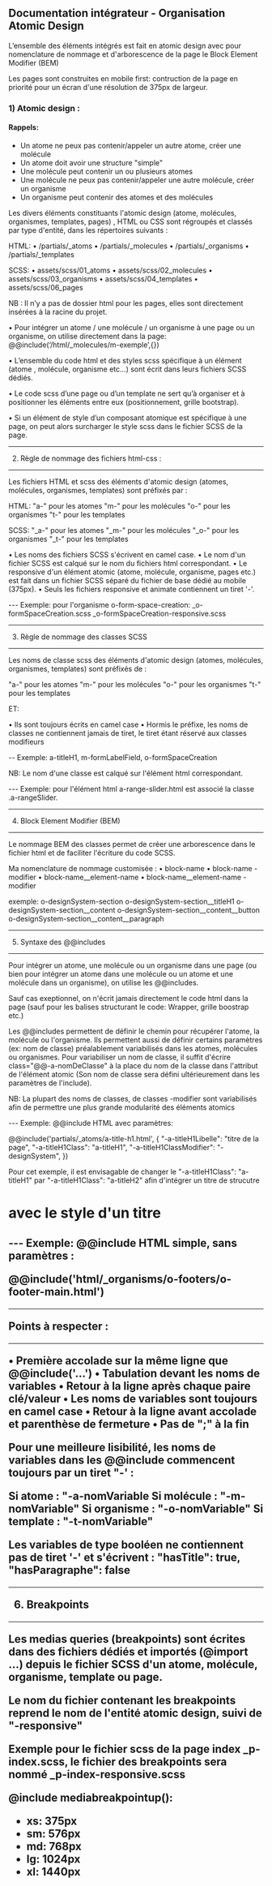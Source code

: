 ## Documentation intégrateur - Organisation Atomic Design


L’ensemble des éléments intégrés est fait en atomic design avec pour nomenclature de nommage et d'arborescence
de la page le Block Element Modifier (BEM)

Les pages sont construites en mobile first: contruction de la page en priorité pour un écran d'une résolution
de 375px de largeur.


### 1)	Atomic design :


#### Rappels:

-  Un atome ne peux pas contenir/appeler un autre atome, créer une molécule
-   Un atome doit avoir une structure "simple"
-   Une molécule peut contenir un ou plusieurs atomes
-   Une molécule ne peux pas contenir/appeler une autre molécule, créer un organisme
-   Un organisme peut contenir des atomes et des molécules



Les divers éléments constituants l'atomic design (atome, molécules, organismes, templates, pages) , HTML ou CSS sont
régroupés et classés par type d'entité, dans les répertoires suivants :

HTML:
•	/partials/_atoms
•	/partials/_molecules
•	/partials/_organisms
•	/partials/_templates

SCSS:
•	assets/scss/01_atoms
•	assets/scss/02_molecules
•	assets/scss/03_organisms
•	assets/scss/04_templates
•	assets/scss/06_pages

NB : Il n’y a pas de dossier html pour les pages, elles sont directement insérées à la racine du projet.



•   Pour intégrer un atome / une molécule / un organisme à une page ou un organisme, on utilise directement dans la page:
    @@include(‘/html/_molecules/m-exemple’,{})

•   L’ensemble du code html et des styles scss spécifique à un élément (atome , molécule, organisme etc…) sont écrit dans
    leurs fichiers SCSS dédiés.

•   Le code scss d’une page ou d’un template ne sert qu’à organiser et à positionner les éléments entre eux
    (positionnement, grille bootstrap).

•   Si un élément de style d’un composant atomique est spécifique à une page, on peut alors surcharger le style scss
    dans le fichier SCSS de la page.


------------------------------------------------------------------------------------------------------------------------
2)	Règle de nommage des fichiers html-css :
------------------------------------------------------------------------------------------------------------------------
Les fichiers HTML et scss des éléments d'atomic design (atomes, molécules, organismes, templates) sont préfixés par :

HTML:
"a-" pour les atomes
"m-" pour les molécules
"o-" pour les organismes
"t-" pour les templates

SCSS:
"_a-" pour les atomes
"_m-" pour les molécules
"_o-" pour les organismes
"_t-" pour les templates

•   Les noms des fichiers SCSS s'écrivent en camel case.
•   Le nom d'un fichier SCSS est calqué sur le nom du fichiers html correspondant.
•   Le responsive d'un élément atomic (atome, molécule, organisme, pages etc.) est fait dans un fichier SCSS séparé
    du fichier de base dédié au mobile (375px).
•   Seuls les fichiers responsive et animate contiennent un tiret '-'.

--- Exemple: pour l'organisme o-form-space-creation:  _o-formSpaceCreation.scss
                                                      _o-formSpaceCreation-responsive.scss

------------------------------------------------------------------------------------------------------------------------
3)	Règle de nommage des classes SCSS
------------------------------------------------------------------------------------------------------------------------
Les noms de classe scss des éléments d'atomic design (atomes, molécules, organismes, templates) sont préfixés de :

"a-" pour les atomes
"m-" pour les molécules
"o-" pour les organismes
"t-" pour les templates

ET:

•   Ils sont toujours écrits en camel case
•   Hormis le préfixe, les noms de classes ne contiennent jamais de tiret, le tiret étant réservé aux classes modifieurs

-- Exemple: a-titleH1, m-formLabelField, o-formSpaceCreation

NB: Le nom d'une classe est calqué sur l'élément html correspondant.

--- Exemple: pour l'élément html a-range-slider.html est associé la classe .a-rangeSlider.

------------------------------------------------------------------------------------------------------------------------
4)	Block Element Modifier (BEM)
------------------------------------------------------------------------------------------------------------------------

Le nommage BEM des classes permet de créer une arborescence dans le fichier html et de faciliter l'écriture du code
SCSS.

Ma nomenclature de nommage customisée :
•	block-name
•	block-name -modifier
•	block-name__element-name
•	block-name__element-name -modifier

exemple:
o-designSystem-section
	o-designSystem-section__titleH1
	o-designSystem-section__content
		o-designSystem-section__content__button
		o-designSystem-section__content__paragraph


------------------------------------------------------------------------------------------------------------------------
5)	Syntaxe des @@includes
------------------------------------------------------------------------------------------------------------------------

Pour intégrer un atome, une molécule ou un organisme dans une page (ou bien pour intégrer un atome dans une molécule ou
un atome et une molécule dans un organisme), on utilise les @@includes.

Sauf cas exeptionnel, on n'écrit jamais directement le code html dans la page (sauf pour les balises structurant le code:
Wrapper, grille boostrap etc.)

Les @@includes permettent de définir le chemin pour récupérer l'atome, la molécule ou l'organisme. Ils permettent aussi
de définir certains paramètres (ex: nom de classe) préalablement variabilisés dans les atomes, molécules ou organismes.
Pour variabiliser un nom de classe, il suffit d'écrire class="@@-a-nomDeClasse" à la place du nom de la classe dans
l'attribut de l'élément atomic (Son nom de classe sera défini ultérieurement dans les paramètres de l'include).

NB: La plupart des noms de classes, de classes -modifier sont variabilisés afin de permettre une plus grande modularité
des éléments atomics

--- Exemple: @@include HTML avec paramètres:

@@include('partials/_atoms/a-title-h1.html', {
     "-a-titleH1Libelle": "titre de la page",
     "-a-titleH1Class": "a-titleH1",
     "-a-titleH1ClassModifier": "-designSystem",
})

Pour cet exemple, il est envisagable de changer le "-a-titleH1Class": "a-titleH1" par "-a-titleH1Class": "a-titleH2"
afin d'intégrer un titre de strucutre <h1> avec le style d'un titre <h2>

--- Exemple: @@include HTML simple, sans paramètres :

@@include('html/_organisms/o-footers/o-footer-main.html')

__________________

Points à respecter :
__________________

•   Première accolade sur la même ligne que @@include('...')
•   Tabulation devant les noms de variables
•   Retour à la ligne après chaque paire clé/valeur
•   Les noms de variables sont toujours en camel case
•   Retour à la ligne avant accolade et parenthèse de fermeture
•   Pas de ";" à la fin

Pour une meilleure lisibilité, les noms de variables dans les @@include commencent toujours par un tiret "-' :

Si atome : "-a-nomVariable
Si molécule : "-m-nomVariable"
Si organisme : "-o-nomVariable"
Si template : "-t-nomVariable"

Les variables de type booléen ne contiennent pas de tiret '-' et s'écrivent :
"hasTitle": true,
"hasParagraphe": false


------------------------------------------------------------------------------------------------------------------------
6)	Breakpoints
------------------------------------------------------------------------------------------------------------------------

Les medias queries (breakpoints) sont écrites dans des fichiers dédiés et importés  (@import ...) depuis le fichier SCSS
d'un atome, molécule, organisme, template ou page.

Le nom du fichier contenant les breakpoints reprend le nom de l'entité atomic design, suivi de "-responsive"

Exemple pour le fichier scss de la page index _p-index.scss, le fichier des breakpoints sera nommé  _p-index-responsive.scss

@include mediabreakpointup():

- xs: 375px
- sm: 576px
- md: 768px
- lg: 1024px
- xl: 1440px
